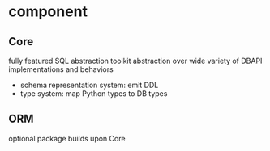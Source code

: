 # component
## Core
fully featured SQL abstraction toolkit
abstraction over wide variety of DBAPI implementations and behaviors
  - schema representation system: emit DDL
  - type system: map Python types to DB types

## ORM
optional package builds upon Core

















